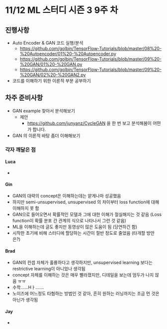 # 11/12 ML 스터디 시즌 3 9주 차

## 진행사항

* Auto Encoder & GAN 코드 실행/분석
    * https://github.com/golbin/TensorFlow-Tutorials/blob/master/08%20-%20Autoencoder/01%20-%20Autoencoder.py
    * https://github.com/golbin/TensorFlow-Tutorials/blob/master/09%20-%20GAN/01%20-%20GAN.py
    * https://github.com/golbin/TensorFlow-Tutorials/blob/master/09%20-%20GAN/02%20-%20GAN2.py
* 코드를 이해하기 위한 이론적 부분 공부하기


## 차주 준비사항

* GAN example 찾아서 분석해보기
    * 제안
        * https://github.com/junyanz/CycleGAN 을 한 번 보고 분석해봄이 어떤가 합니다.
* GAN 의 이론적 바탕 좀더 이해해보기

### 각자 깨달은 점

#### Luca

*


#### Gin

* GAN의 대략의 concept은 이해하는데는 얕게나마 성공했음
* 하지만 semi-unsupervised, unsupervised 의 차이부터 loss function에 대해 이해하지 못 함
* GAN으로 들어오면서 확률적인 모델과 그에 대한 이해가 절실해지는 것 같음 (Loss function이 확률 분포 간 관계의 식으로 나타나서 그런 것 같음)
* ML을 이해하는데 글도 좋지만 동영상이 많은 도움이 됨 (당연하긴 함)
* 시작한 초기에 비해 스터디에 할당하는 시간이 절반 정도로 줄었음 (타개할 방안은?)



#### Brad

* GAN의 컨셉 자체가 훌륭하다고 생각하지만, unsupervised learning 보다는 restrictive learning이 아니었나 생각됨
* concept 자체를 이해하는 것은 매우 빨라졌지만, 디테일을 보는데 엄두가 나지 않음 ㅠㅠ
* 수학......Hㅏ.......
* 노이즈에 어느정도 타협하는 방법인 것 같아, 흔히 원하는 러닝까지는 조금 먼 것은 아닌가 생각됨



#### Jay

*

